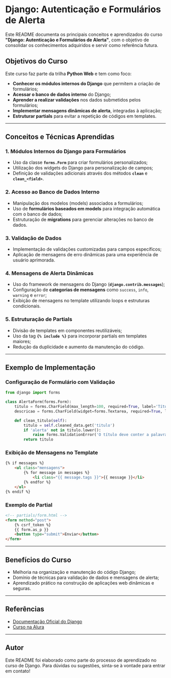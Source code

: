 # Django: Autenticação e Formulários de Alerta

Este README documenta os principais conceitos e aprendizados do curso **"Django: Autenticação e Formulários de Alerta"**, com o objetivo de consolidar os conhecimentos adquiridos e servir como referência futura.

## Objetivos do Curso
Este curso faz parte da trilha **Python Web** e tem como foco:

- **Conhecer os módulos internos do Django** que permitem a criação de formulários;
- **Acessar o banco de dados interno** do Django;
- **Aprender a realizar validações** nos dados submetidos pelos formulários;
- **Implementar mensagens dinâmicas de alerta**, integradas à aplicação;
- **Estruturar partials** para evitar a repetição de códigos em templates.

---

## Conceitos e Técnicas Aprendidas

### 1. **Módulos Internos do Django para Formulários**
- Uso da classe **`forms.Form`** para criar formulários personalizados;
- Utilização dos widgets do Django para personalização de campos;
- Definição de validações adicionais através dos métodos **`clean`** e **`clean_<field>`**.

### 2. **Acesso ao Banco de Dados Interno**
- Manipulação dos modelos (models) associados a formulários;
- Uso de **formulários baseados em models** para integração automática com o banco de dados;
- Estruturação de **migrations** para gerenciar alterações no banco de dados.

### 3. **Validação de Dados**
- Implementação de validações customizadas para campos específicos;
- Aplicação de mensagens de erro dinâmicas para uma experiência de usuário aprimorada.

### 4. **Mensagens de Alerta Dinâmicas**
- Uso do framework de mensagens do Django (**`django.contrib.messages`**);
- Configuração de **categorias de mensagens** como `success`, `info`, `warning` e `error`;
- Exibição de mensagens no template utilizando loops e estruturas condicionais.

### 5. **Estruturação de Partials**
- Divisão de templates em componentes reutilizáveis;
- Uso da tag **`{% include %}`** para incorporar partials em templates maiores;
- Redução da duplicidade e aumento da manutenção do código.

---

## Exemplo de Implementação

### Configuração de Formulário com Validação
```python
from django import forms

class AlertaForm(forms.Form):
    titulo = forms.CharField(max_length=100, required=True, label='Título')
    descricao = forms.CharField(widget=forms.Textarea, required=True, label='Descrição')

    def clean_titulo(self):
        titulo = self.cleaned_data.get('titulo')
        if 'alerta' not in titulo.lower():
            raise forms.ValidationError('O título deve conter a palavra "alerta".')
        return titulo
```

### Exibição de Mensagens no Template
```html
{% if messages %}
    <ul class="mensagens">
        {% for message in messages %}
            <li class="{{ message.tags }}">{{ message }}</li>
        {% endfor %}
    </ul>
{% endif %}
```

### Exemplo de Partial
```html
<!-- partials/form.html -->
<form method="post">
    {% csrf_token %}
    {{ form.as_p }}
    <button type="submit">Enviar</button>
</form>
```

---

## Benefícios do Curso
- Melhoria na organização e manutenção do código Django;
- Domínio de técnicas para validação de dados e mensagens de alerta;
- Aprendizado prático na construção de aplicações web dinâmicas e seguras.

---

## Referências
- [Documentação Oficial do Django](https://docs.djangoproject.com/)
- [Curso na Alura](https://www.alura.com.br/)

---

## Autor
Este README foi elaborado como parte do processo de aprendizado no curso de Django. Para dúvidas ou sugestões, sinta-se à vontade para entrar em contato!

